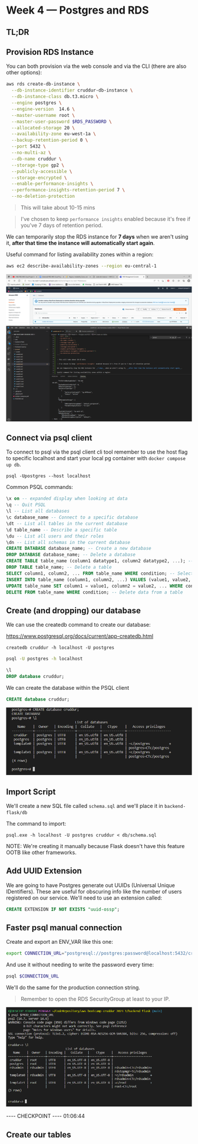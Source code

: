# Week 4 — Postgres and RDS

## TL;DR

## Provision RDS Instance

You can both provision via the web console and via the CLI (there are also other options):

```sh
aws rds create-db-instance \
  --db-instance-identifier cruddur-db-instance \
  --db-instance-class db.t3.micro \
  --engine postgres \
  --engine-version  14.6 \
  --master-username root \
  --master-user-password $RDS_PASSWORD \
  --allocated-storage 20 \
  --availability-zone eu-west-1a \
  --backup-retention-period 0 \
  --port 5432 \
  --no-multi-az \
  --db-name cruddur \
  --storage-type gp2 \
  --publicly-accessible \
  --storage-encrypted \
  --enable-performance-insights \
  --performance-insights-retention-period 7 \
  --no-deletion-protection
```

> This will take about 10-15 mins

> I've chosen to keep `performance insights` enabled because it's free if you've 7 days of retention period.

We can temporarily stop the RDS instance for __7 days__ when we aren't using it, __after that time the instance will automatically start again__.

Useful command for listing availability zones within a region:
```sh
aws ec2 describe-availability-zones --region eu-central-1
```

![Week 4 RDS CLI proof](assets/week4-rds-cli-console-proof.png)

## Connect via psql client

To connect to psql via the psql client cli tool remember to use the host flag to specific localhost and start your local pg container with `docker compose up db`.

```
psql -Upostgres --host localhost
```

Common PSQL commands:

```sql
\x on -- expanded display when looking at data
\q -- Quit PSQL
\l -- List all databases
\c database_name -- Connect to a specific database
\dt -- List all tables in the current database
\d table_name -- Describe a specific table
\du -- List all users and their roles
\dn -- List all schemas in the current database
CREATE DATABASE database_name; -- Create a new database
DROP DATABASE database_name; -- Delete a database
CREATE TABLE table_name (column1 datatype1, column2 datatype2, ...); -- Create a new table
DROP TABLE table_name; -- Delete a table
SELECT column1, column2, ... FROM table_name WHERE condition; -- Select data from a table
INSERT INTO table_name (column1, column2, ...) VALUES (value1, value2, ...); -- Insert data into a table
UPDATE table_name SET column1 = value1, column2 = value2, ... WHERE condition; -- Update data in a table
DELETE FROM table_name WHERE condition; -- Delete data from a table
```

## Create (and dropping) our database

We can use the createdb command to create our database:

https://www.postgresql.org/docs/current/app-createdb.html

```
createdb cruddur -h localhost -U postgres
```

```sh
psql -U postgres -h localhost
```

```sql
\l
DROP database cruddur;
```

We can create the database within the PSQL client

```sql
CREATE database cruddur;
```
![Week4 create db cruddur psql proof](assets/week4-create-db-cruddur-psql-proof.png)

## Import Script

We'll create a new SQL file called `schema.sql`
and we'll place it in `backend-flask/db`

The command to import:
```
psql.exe -h localhost -U postgres cruddur < db/schema.sql
```

NOTE: We're creating it manually because Flask doesn't have this feature OOTB like other frameworks.

## Add UUID Extension

We are going to have Postgres generate out UUIDs (Universal Unique IDentifiers).
These are useful for obscuring info like the number of users registered on our service.
We'll need to use an extension called:

```sql
CREATE EXTENSION IF NOT EXISTS "uuid-ossp";
```

## Faster psql manual connection

Create and export an ENV_VAR like this one:

```sh
export CONNECTION_URL="postgresql://postgres:password@localhost:5432/cruddur"
```

And use it without needing to write the password every time:

```sh
psql $CONNECTION_URL
```

We'll do the same for the production connection string.
> Remember to open the RDS SecurityGroup at least to your IP.

![Week4 psql cli connect proof](assets/week4-psql-cli-connect-proof.png)

---- CHECKPOINT ---- 01:06:44

## Create our tables

